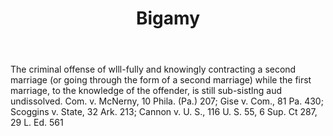 ---
title: Bigamy
letter: B
permalink: "/definitions/bigamy.html"
body: The criminal offense of wlll-fully and knowingly contracting a second marriage
  (or going through the form of a second marriage) while the first marriage, to the
  knowledge of the offender, is still sub-sistlng aud undissolved. Com. v. McNerny,
  10 Phila. (Pa.) 207; Gise v. Com., 81 Pa. 430; Scoggins v. State, 32 Ark. 213; Cannon
  v. U. S., 116 U. S. 55, 6 Sup. Ct 287, 29 L. Ed. 561
published_at: '2018-07-07'
source: Black's Law Dictionary
layout: post
---
